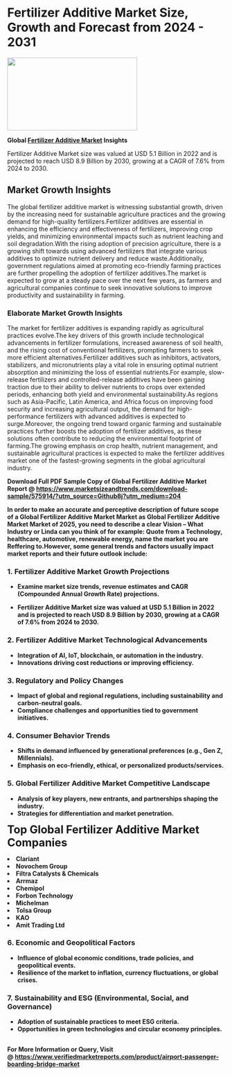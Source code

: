 <H1>Fertilizer Additive Market Size, Growth and Forecast from 2024 - 2031</H1><img class="aligncenter size-medium wp-image-584254" src="https://thirdeyenews.in/wp-content/uploads/2024/09/Global-Market-Research-300x168.jpeg" alt="" width="300" height="168" /><p><strong>Global&nbsp;<a href="https://www.marketsizeandtrends.com/download-sample/575914/?utm_source=Github8j?utm_medium=204">Fertilizer Additive Market</a> Insights</strong></p><p>Fertilizer Additive Market size was valued at USD 5.1 Billion in 2022 and is projected to reach USD 8.9 Billion by 2030, growing at a CAGR of 7.6% from 2024 to 2030.</p><p><h2>Market Growth Insights</h2> <p>The global fertilizer additive market is witnessing substantial growth, driven by the increasing need for sustainable agriculture practices and the growing demand for high-quality fertilizers.Fertilizer additives are essential in enhancing the efficiency and effectiveness of fertilizers, improving crop yields, and minimizing environmental impacts such as nutrient leaching and soil degradation.With the rising adoption of precision agriculture, there is a growing shift towards using advanced fertilizers that integrate various additives to optimize nutrient delivery and reduce waste.Additionally, government regulations aimed at promoting eco-friendly farming practices are further propelling the adoption of fertilizer additives.The market is expected to grow at a steady pace over the next few years, as farmers and agricultural companies continue to seek innovative solutions to improve productivity and sustainability in farming.<strong></strong> <h3>Elaborate Market Growth Insights</h3> <p>The market for fertilizer additives is expanding rapidly as agricultural practices evolve.The key drivers of this growth include technological advancements in fertilizer formulations, increased awareness of soil health, and the rising cost of conventional fertilizers, prompting farmers to seek more efficient alternatives.Fertilizer additives such as inhibitors, activators, stabilizers, and micronutrients play a vital role in ensuring optimal nutrient absorption and minimizing the loss of essential nutrients.For example, slow-release fertilizers and controlled-release additives have been gaining traction due to their ability to deliver nutrients to crops over extended periods, enhancing both yield and environmental sustainability.As regions such as Asia-Pacific, Latin America, and Africa focus on improving food security and increasing agricultural output, the demand for high-performance fertilizers with advanced additives is expected to surge.Moreover, the ongoing trend toward organic farming and sustainable practices further boosts the adoption of fertilizer additives, as these solutions often contribute to reducing the environmental footprint of farming.The growing emphasis on crop health, nutrient management, and sustainable agricultural practices is expected to make the fertilizer additives market one of the fastest-growing segments in the global agricultural industry.<strong></p><p><span class=""><strong>Download Full PDF Sample Copy of Global Fertilizer Additive Market Report</strong> @ <a href="https://www.marketsizeandtrends.com/download-sample/575914/?utm_source=Github8j?utm_medium=204" target="_blank">https://www.marketsizeandtrends.com/download-sample/575914/?utm_source=Github8j?utm_medium=204</a></span></p><p>In order to make an accurate and perceptive description of future scope of a Global&nbsp;Fertilizer Additive Market Market as Global&nbsp;Fertilizer Additive Market Market of 2025, you need to describe a clear Vision &ndash; What Industry or Linda can you think of for example: Quote from a Technology, healthcare, automotive, renewable energy, name the market you are Reffering to.However, some general trends and factors usually impact market reports and their future outlook include:</p><h3>1.&nbsp;<strong>Fertilizer Additive Market Growth Projections</strong></h3><ul><li>Examine market size trends, revenue estimates and CAGR (Compounded Annual Growth Rate) projections.</li><li><p>Fertilizer Additive Market size was valued at USD 5.1 Billion in 2022 and is projected to reach USD 8.9 Billion by 2030, growing at a CAGR of 7.6% from 2024 to 2030.</p></li></ul><h3>2.&nbsp;<strong>Fertilizer Additive Market Technological Advancements</strong></h3><ul><li>Integration of AI, IoT, blockchain, or automation in the industry.</li><li>Innovations driving cost reductions or improving efficiency.</li></ul><h3>3.&nbsp;<strong>Regulatory and Policy Changes</strong></h3><ul><li>Impact of global and regional regulations, including sustainability and carbon-neutral goals.</li><li>Compliance challenges and opportunities tied to government initiatives.</li></ul><h3>4.&nbsp;<strong>Consumer Behavior Trends</strong></h3><ul><li>Shifts in demand influenced by generational preferences (e.g., Gen Z, Millennials).</li><li>Emphasis on eco-friendly, ethical, or personalized products/services.</li></ul><h3>5.&nbsp;<strong>Global Fertilizer Additive Market Competitive Landscape</strong></h3><ul><li>Analysis of key players, new entrants, and partnerships shaping the industry.</li><li>Strategies for differentiation and market penetration.</li></ul><p data-pm-slice="1 1 []"><span style="color: inherit; font-family: inherit; font-size: 25px;">Top Global Fertilizer Additive Market Companies</span></p><div class="" data-test-id=""><p><li>Clariant</li><li> Novochem Group</li><li> Filtra Catalysts & Chemicals</li><li> Arrmaz</li><li> Chemipol</li><li> Forbon Technology</li><li> Michelman</li><li> Tolsa Group</li><li> KAO</li><li> Amit Trading Ltd</li></p></div><h3>6.&nbsp;<strong>Economic and Geopolitical Factors</strong></h3><ul><li>Influence of global economic conditions, trade policies, and geopolitical events.</li><li>Resilience of the market to inflation, currency fluctuations, or global crises.</li></ul><h3>7.&nbsp;<strong>Sustainability and ESG (Environmental, Social, and Governance)</strong></h3><ul><li>Adoption of sustainable practices to meet ESG criteria.</li><li>Opportunities in green technologies and circular economy principles.</li></ul><h2><strong style="font-size: 14px;">For More Information or Query, Visit @&nbsp;</strong><a style="background-color: #ffffff; font-size: 14px;" href="https://www.marketsizeandtrends.com/report/fertilizer-additive-market/" target="_blank">https://www.verifiedmarketreports.com/product/airport-passenger-boarding-bridge-market</a></h2>